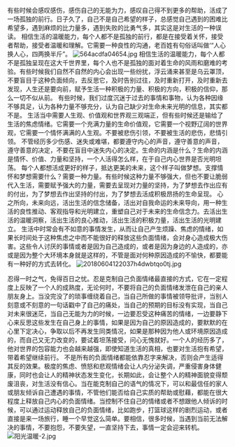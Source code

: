 有些时候会感叹感伤，感伤自己的无能为力，感叹自己得不到更多的帮助，活成了一场孤独的前行。日子久了，自己不是自己希望的样子，总感觉自己遇到的困难比希望多，遇到麻烦的比力量多，遇到失败的比勇气多，其实这是对生活的一种误读。
相信生活的温暖能力，每个人都不是孤独的前行，都是在接受着关怀，接受者帮助，接受者温暖和理解。它需要一种良性的沟通，老百姓有句俗话叫做‘“人心换人心，四两换半斤”。
![564acdfa04654.jpg](https://upload-images.jianshu.io/upload_images/14091858-6be675f54249de56.jpg?imageMogr2/auto-orient/strip%7CimageView2/2/w/100)
 相信生活的温暖能力，每个人都不是孤独呈现在这大千世界里，每个人也不是孤独的面对着生命的风雨和磨难的考验。有些时候我们自然不自然的内心会出现一些纷扰，浮云涌来甚至是乌云罩顶，不要盲目于这种负面倾向，去反思它，及时告别过往，及时重新打开，及时重新去发现，人生还是要向前，赋予生活一种积极的力量、积极的方向，积极的信仰，那么一切不似从前。
有些时候，我们过度沉迷于过去的事情和事物，认为各种因缘不够具足，认为各种力量不够充分，认为自己缺少对生命未来光明的信息，其实都不是。
生活当中需要人生观、价值观和世界观三观端正，但有些时候还是输给了生活的焦虑情绪。它需要一个充满力量的生命价值观，它需要一个视野辽阔的世界观，它需要一个情怀满满的人生观。不要被悲伤引领，不要被生活的悲伤，悲情引领。
不管经历多少伤感、迷失或难堪，都要遵守内心的声音，遵守善意的声音，遵守善意的决定，不要在盲目中迷失内心的决定。生命的内涵是什么？生命的内涵是情怀、价值、力量和坚持，一个人活得怎么样，在于自己内心世界是否光明坦荡。
每个人都想活成更好的样子，抵达更美的未来，这个样子叫做梦想。支撑情怀和梦想需要什么？需要一种力量。有些时候这种力量不够强大，但也不要让脆弱代入生活，需要赋予强大的力量，需要去呈现对力量的坚持，为了梦想去作出应有的付出，为了梦想去作出坚持的付出，为了梦想去活成积极昂扬的生命呈现。
心之所向，未来向远，活出生活的信念储备，活出对自我命运的未来导向，用一种生活的良性推动、客观指导和光明建立，重塑自己对于未来的生命信念力。去活出生活的温暖洞察，活出生活的良心推动，活出生活的积极力量，活出生活的光明建立。
生活中时常会有不如意的事情发生，从而让自己产生烦躁、焦虑的情绪，如果长时间处于这种焦虑之中而不能很好的释放这些负面情绪，会对身心造成极大伤害。这些令人讨厌的事情或者是因为自己造成的，或者是因为身边的人造成的，亦或是因为整个大环境本身就是这样的，不管是面对何种原因造成的不愉快，都要能有一种好的方式去转化。
![20180604122037h4dwbtqo0tj.jpg](https://upload-images.jianshu.io/upload_images/14091858-06b4fab3cd1f73e5.jpg?imageMogr2/auto-orient/strip%7CimageView2/2/w/100)

忍得一时之气，免得百日之忧。忍是克制自己负面情绪最直接的方式，它在一定程度上反映了一个人的成熟度，无论何时，不要将自己的负面情绪发泄在自己的亲人朋友身上。当没完没了的琐事缠绕着自己，当自己所做的事情被领导批评，当别人刻意或不刻意的一句话戳中了自己的痛处，当自己的预期的目标没有实现，当自己对未来很迷茫，当自己无能为力的时候，一边要忍受这种痛苦的情绪，一边要静下心来反思这些发生在自己身上的事情，如果是因为自己的原因造成的，要默默的在心里下定决心，争取以后不再发生同类情况，如果是那种因为他人或环境原因造成的，而自己又无力改变的，要试着坦荡接受，问心无愧就好。一个人的经历多了，他对世界的包容能力也会越来越强，即使知道生活的真相，也要对生活抱有希望，带着希望继续前行。
不是所有的负面情绪都能依靠忍字来解决，否则会产生适得其反的效果。极度的焦虑、愤怒和悲观情绪会让人内分泌失调，严重侵害身体健康，同时也会让人的精神状态发生变化，长期如此，会让整个人的精神面貌变得颓废沮丧，对生活没有信心。当在能克制自己的语气的情况下，可以和最信任的家人或朋友倾诉自己遭遇的事情，不管他们能否给自己实质的帮助或慰藉，都能在很大程度上释放自己内心的负面情绪。当控制不住自己的情绪或者不想跟他人倾诉的时候，可以通过运动释放自己的负面情绪，比如跑步，打篮球这样的剧烈运动，或者直接是来一场旅行，睡一个早觉这么简单。要相信，很多时候，当遇到当前无法解决的事情，不要抱怨，不要失望，一直坚持下去，事情一定会迎来转机。
![阳光温暖-2.jpg](https://upload-images.jianshu.io/upload_images/14091858-bf970600b440f8e8.jpg?imageMogr2/auto-orient/strip%7CimageView2/2/w/400)









